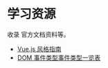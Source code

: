 # 学习资源

收录 官方文档资料等。

- [Vue.js 风格指南](https://cn.vuejs.org/v2/style-guide/index.html)
- [DOM 事件类型事件类型一览表](https://developer.mozilla.org/zh-CN/docs/Web/Events)